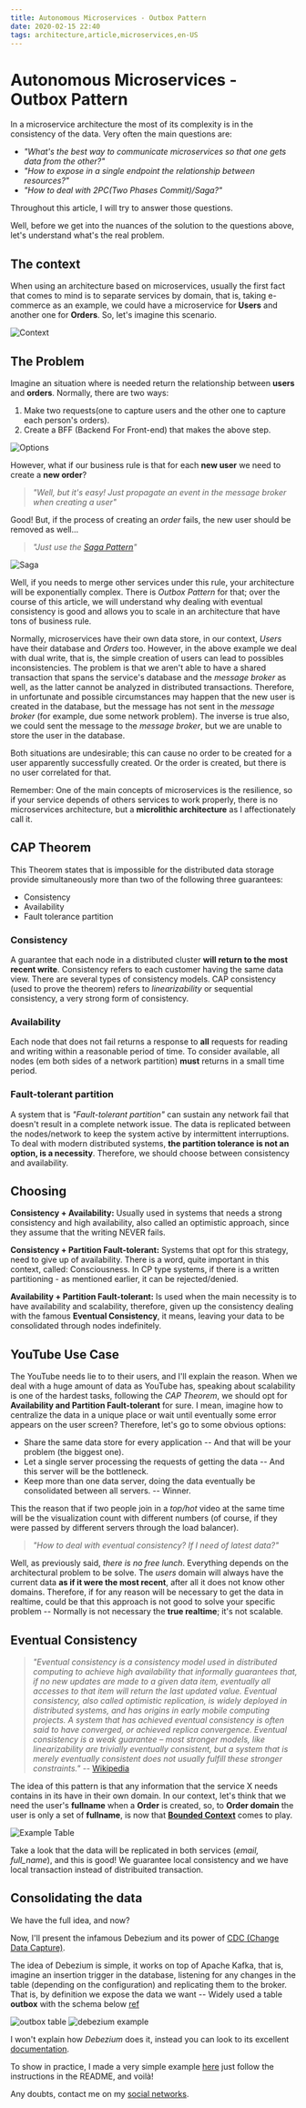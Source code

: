 ```yaml
---
title: Autonomous Microservices - Outbox Pattern
date: 2020-02-15 22:40
tags: architecture,article,microservices,en-US
---
```


# Autonomous Microservices - Outbox Pattern

In a microservice architecture the most of its complexity is in the consistency of the data. Very often the main
questions are:

- _"What's the best way to communicate microservices so that one gets data from the other?"_
- _"How to expose in a single endpoint the relationship between resources?"_
- _"How to deal with 2PC(Two Phases Commit)/Saga?"_

Throughout this article, I will try to answer those questions.

Well, before we get into the nuances of the solution to the questions above, let's understand what's the real problem.

## The context

When using an architecture based on microservices, usually the first fact that comes to mind is to separate services
by domain, that is, taking e-commerce as an example, we could have a microservice for **Users** and another one for
**Orders**. So, let's imagine this scenario.

![Context](/images/microsservicos-autonomos/context.png)

## The Problem

Imagine an situation where is needed return the relationship between **users** and **orders**.
Normally, there are two ways:

1. Make two requests(one to capture users and the other one to capture each person's orders).
2. Create a BFF (Backend For Front-end) that makes the above step.

![Options](/images/microsservicos-autonomos/options.png)

However, what if our business rule is that for each **new user** we need to create a **new order**?

> _"Well, but it's easy! Just propagate an event in the message broker when creating a user"_

Good! But, if the process of creating an _order_ fails, the new user should be removed as well...

> _"Just use the [Saga Pattern](https://microservices.io/patterns/data/saga.html)"_

![Saga](/images/microsservicos-autonomos/saga.png)

Well, if you needs to merge other services under this rule, your architecture will be exponentially complex.
There is _Outbox Pattern_ for that; over the course of this article, we will understand why dealing with eventual
consistency is good and allows you to scale in an architecture that have tons of business rule.

Normally, microservices have their own data store, in our context, _Users_ have their database and _Orders_ too.
However, in the above example we deal with dual write, that is, the simple creation of users can lead to possibles
inconsistencies.
The problem is that we aren't able to have a shared transaction that spans the service's database and the
_message broker_ as well, as the latter cannot be analyzed in distributed transactions.
Therefore, in unfortunate and possible circumstances may happen that the new user is created in the database, but the
message has not sent in the _message broker_ (for example, due some network problem).
The inverse is true also, we could sent the message to the _message broker_, but we are unable to store the user in the
database.

Both situations are undesirable; this can cause no order to be created for a user apparently successfully created.
Or the order is created, but there is no user correlated for that.

Remember: One of the main concepts of microservices is the resilience, so if your service depends of others services to
work properly, there is no microservices architecture, but a **microlithic architecture** as I affectionately call it.

## CAP Theorem

This Theorem states that is impossible for the distributed data storage provide simultaneously more than two of the
following three guarantees:

- Consistency
- Availability
- Fault tolerance partition

### Consistency

A guarantee that each node in a distributed cluster **will return to the most recent write**.
Consistency refers to each customer having the same data view. There are several types of consistency models.
CAP consistency (used to prove the theorem) refers to _linearizability_ or sequential consistency, a very strong form
of consistency.

### Availability

Each node that does not fail returns a response to **all** requests for reading and writing within a reasonable period
of time.
To consider available, all nodes (em both sides of a network partition) **must** returns in a small time period.

### Fault-tolerant partition

A system that is _"Fault-tolerant partition"_ can sustain any network fail that doesn't result in a complete network
issue.
The data is replicated between the nodes/network to keep the system active by intermittent interruptions.
To deal with modern distributed systems, **the partition tolerance is not an option, is a necessity**.
Therefore, we should choose between consistency and availability.

## Choosing

**Consistency + Availability:** Usually used in systems that needs a strong consistency and high availability,
also called an optimistic approach, since they assume that the writing NEVER fails.

**Consistency + Partition Fault-tolerant:** Systems that opt for this strategy, need to give up of availability.
There is a word, quite important in this context, called: Consciousness.
In CP type systems, if there is a written partitioning - as mentioned earlier, it can be rejected/denied.

**Availability + Partition Fault-tolerant:** Is used when the main necessity is to have availability and scalability,
therefore, given up the consistency dealing with the famous **Eventual Consistency**, it means, leaving your data to be
consolidated through nodes indefinitely.

## YouTube Use Case

The YouTube needs lie to to their users, and I'll explain the reason.
When we deal with a huge amount of data as YouTube has, speaking about scalability is one of the hardest tasks,
following the _CAP Theorem_, we should opt for **Availability and Partition Fault-tolerant** for sure.
I mean, imagine how to centralize the data in a unique place or wait until eventually some error appears on the user
screen? Therefore, let's go to some obvious options:

- Share the same data store for every application -- And that will be your problem (the biggest one).
- Let a single server processing the requests of getting the data -- And this server will be the bottleneck.
- Keep more than one data server, doing the data eventually be consolidated between all servers. -- Winner.

This the reason that if two people join in a _top/hot_ video at the same time will be the visualization count with
different numbers (of course, if they were passed by different servers through the load balancer).

> _"How to deal with eventual consistency? If I need of latest data?"_

Well, as previously said, _there is no free lunch_. Everything depends on the architectural problem to be solve.
The _users_ domain will always have the current data **as if it were the most recent**, after all it does not know other
domains.
Therefore, if for any reason will be necessary to get the data in realtime, could be that this approach is not good to
solve your specific problem -- Normally is not necessary the **true realtime**; it's not scalable.

## Eventual Consistency

> _"Eventual consistency is a consistency model used in distributed computing to achieve high availability that informally guarantees that, if no new updates are made to a given data item,
eventually all accesses to that item will return the last updated value. Eventual consistency, also called optimistic replication, is widely deployed in distributed systems,
and has origins in early mobile computing projects. A system that has achieved eventual consistency is often said to have converged, or achieved replica convergence.
Eventual consistency is a weak guarantee – most stronger models, like _linearizability_ are trivially eventually consistent, but a system that is merely eventually consistent does not usually fulfill these stronger constraints."_ -- [Wikipedia](https://en.wikipedia.org/wiki/Eventual_consistency)

The idea of this pattern is that any information that the service X needs contains in its have in their own domain.
In our context, let's think that we need the user's **fullname** when a **Order** is created, so, to **Order domain** the user is only a set of **fullname**, is now that [**Bounded Context**](https://martinfowler.com/bliki/BoundedContext.html) comes to play.

![Example Table](/images/microsservicos-autonomos/table-replication.png)

Take a look that the data will be replicated in both services (_email, full_name_), and this is good! We guarantee local consistency and we have local transaction instead of distribuited transaction.

## Consolidating the data

We have the full idea, and now?

Now, I'll present the infamous Debezium and its power of [CDC (Change Data Capture)](https://en.wikipedia.org/wiki/Change_data_capture).

The idea of Debezium is simple, it works on top of Apache Kafka, that is, imagine an insertion trigger in the database,
listening for any changes in the table (depending on the configuration) and replicating them to the broker. That is, by definition we expose the data we want -- Widely used a table **outbox** with the schema below [ref](https://thoughts-on-java.org/outbox-pattern-hibernate/)

![outbox table](/images/microsservicos-autonomos/outbox-table.jpeg)
![debezium example](/images/microsservicos-autonomos/debezium.png)

I won't explain how _Debezium_ does it, instead you can look to its excellent [documentation](https://debezium.io/documentation/).

To show in practice, I made a very simple example [here](https://github.com/RafaelGSS/microservice-debezium-outbox) just follow the instructions in the README, and voilà!

Any doubts, contact me on my [social networks](https://rafaelgss.dev).

